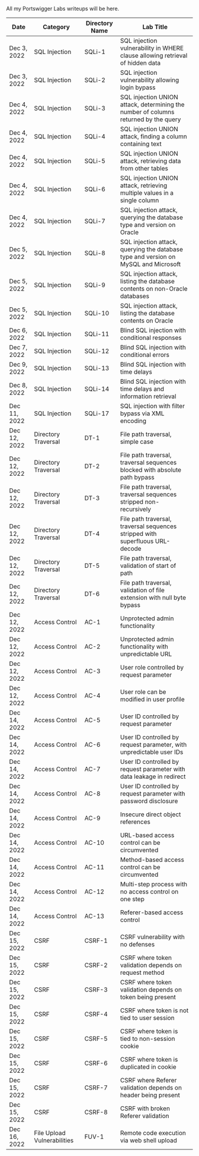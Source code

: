 All my Portswigger Labs writeups will be here.

Date	 	  | Category                      | Directory Name | Lab Title
--------------|-------------------------------|----------------|----------------------
Dec 3, 2022   | SQL Injection                 | SQLi-1         | SQL injection vulnerability in WHERE clause allowing retrieval of hidden data
Dec 3, 2022   | SQL Injection                 | SQLi-2         | SQL injection vulnerability allowing login bypass
Dec 4, 2022   | SQL Injection                 | SQLi-3         | SQL injection UNION attack, determining the number of columns returned by the query
Dec 4, 2022   | SQL Injection                 | SQLi-4         | SQL injection UNION attack, finding a column containing text
Dec 4, 2022   | SQL Injection                 | SQLi-5         | SQL injection UNION attack, retrieving data from other tables
Dec 4, 2022   | SQL Injection                 | SQLi-6         | SQL injection UNION attack, retrieving multiple values in a single column
Dec 4, 2022   | SQL Injection                 | SQLi-7         | SQL injection attack, querying the database type and version on Oracle
Dec 5, 2022   | SQL Injection                 | SQLi-8         | SQL injection attack, querying the database type and version on MySQL and Microsoft
Dec 5, 2022   | SQL Injection                 | SQLi-9         | SQL injection attack, listing the database contents on non-Oracle databases
Dec 5, 2022   | SQL Injection                 | SQLi-10        | SQL injection attack, listing the database contents on Oracle
Dec 6, 2022   | SQL Injection                 | SQLi-11        | Blind SQL injection with conditional responses
Dec 7, 2022   | SQL Injection                 | SQLi-12        | Blind SQL injection with conditional errors
Dec 9, 2022   | SQL Injection                 | SQLi-13        | Blind SQL injection with time delays
Dec 8, 2022   | SQL Injection                 | SQLi-14        | Blind SQL injection with time delays and information retrieval
Dec 11, 2022  | SQL Injection                 | SQLi-17        | SQL injection with filter bypass via XML encoding
Dec 12, 2022  | Directory Traversal           | DT-1           | File path traversal, simple case
Dec 12, 2022  | Directory Traversal           | DT-2           | File path traversal, traversal sequences blocked with absolute path bypass
Dec 12, 2022  | Directory Traversal           | DT-3           | File path traversal, traversal sequences stripped non-recursively
Dec 12, 2022  | Directory Traversal           | DT-4           | File path traversal, traversal sequences stripped with superfluous URL-decode
Dec 12, 2022  | Directory Traversal           | DT-5           | File path traversal, validation of start of path
Dec 12, 2022  | Directory Traversal           | DT-6           | File path traversal, validation of file extension with null byte bypass
Dec 12, 2022  | Access Control                | AC-1           | Unprotected admin functionality
Dec 12, 2022  | Access Control                | AC-2           | Unprotected admin functionality with unpredictable URL
Dec 12, 2022  | Access Control                | AC-3           | User role controlled by request parameter
Dec 12, 2022  | Access Control                | AC-4           | User role can be modified in user profile
Dec 14, 2022  | Access Control                | AC-5           | User ID controlled by request parameter
Dec 14, 2022  | Access Control                | AC-6           | User ID controlled by request parameter, with unpredictable user IDs
Dec 14, 2022  | Access Control                | AC-7           | User ID controlled by request parameter with data leakage in redirect
Dec 14, 2022  | Access Control                | AC-8           | User ID controlled by request parameter with password disclosure
Dec 14, 2022  | Access Control                | AC-9           | Insecure direct object references
Dec 14, 2022  | Access Control                | AC-10          | URL-based access control can be circumvented
Dec 14, 2022  | Access Control                | AC-11          | Method-based access control can be circumvented
Dec 14, 2022  | Access Control                | AC-12          | Multi-step process with no access control on one step
Dec 14, 2022  | Access Control                | AC-13          | Referer-based access control
Dec 15, 2022  | CSRF                          | CSRF-1         | CSRF vulnerability with no defenses
Dec 15, 2022  | CSRF                          | CSRF-2         | CSRF where token validation depends on request method
Dec 15, 2022  | CSRF                          | CSRF-3         | CSRF where token validation depends on token being present
Dec 15, 2022  | CSRF                          | CSRF-4         | CSRF where token is not tied to user session
Dec 15, 2022  | CSRF                          | CSRF-5         | CSRF where token is tied to non-session cookie
Dec 15, 2022  | CSRF                          | CSRF-6         | CSRF where token is duplicated in cookie
Dec 15, 2022  | CSRF                          | CSRF-7         | CSRF where Referer validation depends on header being present
Dec 15, 2022  | CSRF                          | CSRF-8         | CSRF with broken Referer validation
Dec 16, 2022  | File Upload Vulnerabilities   | FUV-1          | Remote code execution via web shell upload